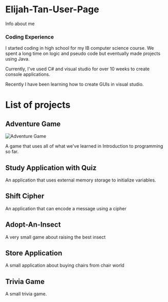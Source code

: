# Elijah-Tan-User-Page
Info about me

### Coding Experience
I started coding in high school for my IB computer science course. We spent a long time on logic and pseudo code but eventually made projects using Java.

Currently, I've used C# and visual studio for over 10 weeks to create console applications.

Recently I have been learning how to create GUIs in visual studio.

# List of projects
## Adventure Game
![Adventure Game](/relative/path/to/AdventureGameStart.PNG?raw=true "Adventure Game")

A game that uses all of what we've learned in Introduction to programming so far. 

## Study Application with Quiz

An application that uses external memory storage to initialize variables.

## Shift Cipher

An application that can encode a message using a cipher

## Adopt-An-Insect

A very small game about raising the best insect

## Store Application

A small application about buying chairs from chair world

## Trivia Game

A small trivia game.

